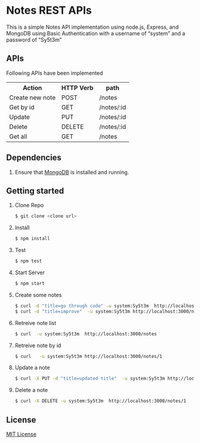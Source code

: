 #  Notes REST APIs 

This is a simple Notes API implementation using node.js, Express, and MongoDB using Basic Authentication with a username of “system” and a password of “Sy5t3m” 


## APIs
Following APIs have been implemented
<table>
  <tr><th>Action</th><th>HTTP Verb</th><th>path</th></tr>
  <tr><td>Create new note</td><td>POST</td><td>/notes</td></tr>
  <tr><td>Get by id</td><td>GET</td><td>/notes/:id</td></tr>
  <tr><td>Update </td><td>PUT</td><td>/notes/:id</td></tr>
  <tr><td>Delete</td><td>DELETE</td><td>/notes/:id</td></tr>
  <tr><td>Get all</td><td>GET</td><td>/notes</td></tr>
</table>



## Dependencies
1. Ensure that [MongoDB](http://www.mongodb.org/) is installed and running.

## Getting started
1. Clone Repo

	```bash
	$ git clone <clone url>
	```
	
1. Install 

	```bash
	$ npm install 
	```
	
1. Test 

	```bash
	$ npm test 
	```
	
	
1. Start Server

	```bash
	$ npm start
	```
	
1. Create some notes

	```bash
	$ curl -d "title=go through code" -u system:Sy5t3m  http://localhost:3000/notes
	$ curl -d "title=improve"  -u system:Sy5t3m http://localhost:3000/notes
	```
	
1. Retreive note list 

	```bash
	$ curl  -u system:Sy5t3m  http://localhost:3000/notes

	```
1. Retreive note by id

	```bash
	$ curl   -u system:Sy5t3m http://localhost:3000/notes/1

	```
1. Update a note

	```bash
	$ curl -X PUT -d "title=updated title"  -u system:Sy5t3m http://localhost:3000/notes/1
	```

1. Delete a note

	```bash
	$ curl -X DELETE -u system:Sy5t3m  http://localhost:3000/notes/1
	```

## License
[MIT License](http://en.wikipedia.org/wiki/MIT_License)
